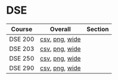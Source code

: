 # DSE

| Course | Overall | Section |
| ------ | ------- | ------- |
| DSE 200 | [csv](https://github.com/UCSD-Historical-Enrollment-Data/2024Fall/blob/main/overall/DSE%20200.csv), [png](https://raw.githubusercontent.com/UCSD-Historical-Enrollment-Data/2024Fall/main/plot_overall/DSE%20200.png), [wide](https://raw.githubusercontent.com/UCSD-Historical-Enrollment-Data/2024Fall/main/plot_overall_wide/DSE%20200.png) |  |
| DSE 203 | [csv](https://github.com/UCSD-Historical-Enrollment-Data/2024Fall/blob/main/overall/DSE%20203.csv), [png](https://raw.githubusercontent.com/UCSD-Historical-Enrollment-Data/2024Fall/main/plot_overall/DSE%20203.png), [wide](https://raw.githubusercontent.com/UCSD-Historical-Enrollment-Data/2024Fall/main/plot_overall_wide/DSE%20203.png) |  |
| DSE 250 | [csv](https://github.com/UCSD-Historical-Enrollment-Data/2024Fall/blob/main/overall/DSE%20250.csv), [png](https://raw.githubusercontent.com/UCSD-Historical-Enrollment-Data/2024Fall/main/plot_overall/DSE%20250.png), [wide](https://raw.githubusercontent.com/UCSD-Historical-Enrollment-Data/2024Fall/main/plot_overall_wide/DSE%20250.png) |  |
| DSE 290 | [csv](https://github.com/UCSD-Historical-Enrollment-Data/2024Fall/blob/main/overall/DSE%20290.csv), [png](https://raw.githubusercontent.com/UCSD-Historical-Enrollment-Data/2024Fall/main/plot_overall/DSE%20290.png), [wide](https://raw.githubusercontent.com/UCSD-Historical-Enrollment-Data/2024Fall/main/plot_overall_wide/DSE%20290.png) |  |
